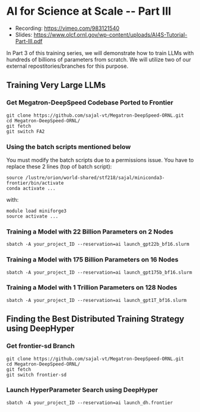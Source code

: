 # AI for Science at Scale -- Part III

* Recording: https://vimeo.com/983121540
* Slides: https://www.olcf.ornl.gov/wp-content/uploads/AI4S-Tutorial-Part-III.pdf

In Part 3 of this training series, we will demonstrate how to train LLMs with hundreds of billions of parameters from scratch. We will utilize two of our external repostitories/branches for this purpose.

## Training Very Large LLMs
### Get Megatron-DeepSpeed Codebase Ported to Frontier
```
git clone https://github.com/sajal-vt/Megatron-DeepSpeed-ORNL.git
cd Megatron-DeepSpeed-ORNL/
git fetch
git switch FA2
```

### Using the batch scripts mentioned below

You must modify the batch scripts due to a permissions issue. You have to replace these 2 lines (top of batch script):
```
source /lustre/orion/world-shared/stf218/sajal/miniconda3-frontier/bin/activate
conda activate ...
```
with:
```
module load miniforge3
source activate ...
```


### Training a Model with 22 Billion Parameters on 2 Nodes
```
sbatch -A your_project_ID --reservation=ai launch_gpt22b_bf16.slurm
```

### Training a Model with 175 Billion Parameters on 16 Nodes
```
sbatch -A your_project_ID --reservation=ai launch_gpt175b_bf16.slurm
```

### Training a Model with 1 Trillion Parameters on 128 Nodes
```
sbatch -A your_project_ID --reservation=ai launch_gpt1T_bf16.slurm
```

## Finding the Best Distributed Training Strategy using DeepHyper
### Get frontier-sd Branch
```
git clone https://github.com/sajal-vt/Megatron-DeepSpeed-ORNL.git
cd Megatron-DeepSpeed-ORNL/
git fetch
git switch frontier-sd
```

### Launch HyperParameter Search using DeepHyper
```
sbatch -A your_project_ID --reservation=ai launch_dh.frontier
```


